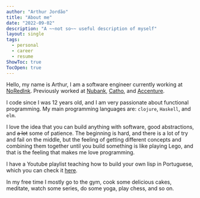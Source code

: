 ```yaml
---
author: "Arthur Jordão"
title: "About me"
date: "2022-09-02"
description: "A ~~not so~~ useful description of myself"
layout: single
tags:
  - personal
  - career
  - resume
ShowToc: true
TocOpen: true
---
```


Hello, my name is Arthur, I am a software engineer currently working at [NoRedInk](https://www.noredink.com/). Previously worked at [Nubank](https://www.nubank.com.br), [Catho](https://www.catho.com.br), and [Accenture](https://accenture.com).


I code since I was 12 years old, and I am very passionate about functional programming. My main programming languages are: `clojure`, `Haskell`, and `elm`.

I love the idea that you can build anything with software, good abstractions, and ~~a lot~~ some of patience. The beginning is hard, and there is a lot of try and fail on the middle, but the feeling of getting different concepts and combining them together until you build something is like playing Lego, and that is the feeling that makes me love programming.

I have a Youtube playlist teaching how to build your own lisp in Portuguese, which you can check it [here](https://www.youtube.com/playlist?list=PLsehYmVGS9obMq7OMPg-2dtvQoKlO2AmN).

In my free time I mostly go to the gym, cook some delicious cakes, meditate, watch some series, do some yoga, play chess, and so on.
